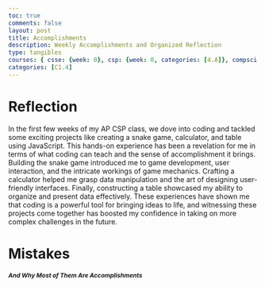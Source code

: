 ```yaml
---
toc: true
comments: false
layout: post
title: Accomplishments
description: Weekly Accomplishments and Organized Reflection
type: tangibles
courses: { csse: {week: 0}, csp: {week: 0, categories: [4.A]}, compsci: {week: 3} }
categories: [C1.4]
---
```


<DOCTYPE html>
<html>
<head>
    <style>
        /* CSS rule to italicize headers with the "italic-header" class */
        .italic-header {
            font-style: italic;
            font-size: 12px;
        }
    </style>
</head>
<body>
    <h1>Reflection</h1>
    <p>In the first few weeks of my AP CSP class, we dove into coding and tackled some exciting projects like creating a snake game, calculator, and table using JavaScript. This hands-on experience has been a revelation for me in terms of what coding can teach and the sense of accomplishment it brings. Building the snake game introduced me to game development, user interaction, and the intricate workings of game mechanics. Crafting a calculator helped me grasp data manipulation and the art of designing user-friendly interfaces. Finally, constructing a table showcased my ability to organize and present data effectively. These experiences have shown me that coding is a powerful tool for bringing ideas to life, and witnessing these projects come together has boosted my confidence in taking on more complex challenges in the future.</p>
    <h1>Mistakes</h1>
    <h2 class="italic-header"> And Why Most of Them Are Accomplishments</h2>
</body>
</html>
